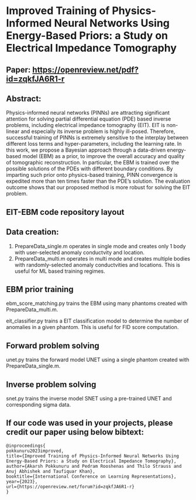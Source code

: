 # Improved Training of Physics-Informed Neural Networks Using Energy-Based Priors: a Study on Electrical Impedance Tomography

## Paper: https://openreview.net/pdf?id=zqkfJA6R1-r

## Abstract:
Physics-informed neural networks (PINNs) are attracting significant attention for solving partial differential equation (PDE) based inverse problems, including electrical impedance tomography (EIT). EIT is non-linear and especially its inverse problem is highly ill-posed. Therefore, successful training of PINNs is extremely sensitive to the interplay between different loss terms and hyper-parameters, including the learning rate. In this work, we propose a Bayesian approach through a data-driven energy-based model (EBM) as a prior, to improve the overall accuracy and quality of tomographic reconstruction. In particular, the EBM is trained over the possible solutions of the PDEs with different boundary conditions. By imparting such prior onto physics-based training, PINN convergence is expedited more than ten times faster than the PDE’s solution. The evaluation outcome shows that our proposed method is more robust for solving the EIT problem.

## EIT-EBM code repository layout

## Data creation:
1. PrepareData_single.m operates in single mode and creates only 1 body with user-selected anomaly conductvity and location.
2. PrepareData_multi.m operates in multi mode and creates multiple bodies with randomly-selected anomaly conductvities and locations. This is useful for ML based training regimes.

## EBM prior training
ebm_score_matching.py trains the EBM using many phantoms created with PrepareData_multi.m.

eit_classifier.py trains a EIT classification model to determine the number of anomalies in a given phantom. This is useful for FID score computation.

## Forward problem solving
unet.py trains the forward model UNET using a single phantom created with PrepareData_single.m.

## Inverse problem solving
snet.py trains the inverse model SNET using a pre-trained UNET and corresponding sigma data.

## If our code was used in your projects, please credit our paper using below bibtext:

```
@inproceedings{
pokkunuru2023improved,
title={Improved Training of Physics-Informed Neural Networks Using Energy-Based Priors: a Study on Electrical Impedance Tomography},
author={Akarsh Pokkunuru and Pedram Rooshenas and Thilo Strauss and Anuj Abhishek and Taufiquar Khan},
booktitle={International Conference on Learning Representations},
year={2023},
url={https://openreview.net/forum?id=zqkfJA6R1-r}
}
```
